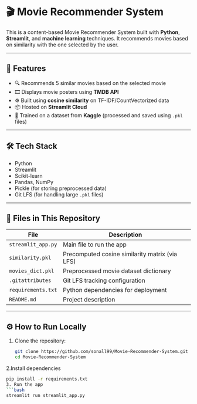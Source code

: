 # 🎬 Movie Recommender System

This is a content-based Movie Recommender System built with **Python**, **Streamlit**, and **machine learning** techniques. It recommends movies based on similarity with the one selected by the user.

---

## 🚀 Features

- 🔍 Recommends 5 similar movies based on the selected movie
- 🎞️ Displays movie posters using **TMDB API**
- ⚙️ Built using **cosine similarity** on TF-IDF/CountVectorized data
- 📦 Hosted on **Streamlit Cloud**
- 🧠 Trained on a dataset from **Kaggle** (processed and saved using `.pkl` files)

---

## 🛠️ Tech Stack

- Python
- Streamlit
- Scikit-learn
- Pandas, NumPy
- Pickle (for storing preprocessed data)
- Git LFS (for handling large `.pkl` files)

---

## 🧾 Files in This Repository

| File | Description |
|------|-------------|
| `streamlit_app.py` | Main file to run the app |
| `similarity.pkl` | Precomputed cosine similarity matrix (via LFS) |
| `movies_dict.pkl` | Preprocessed movie dataset dictionary |
| `.gitattributes` | Git LFS tracking configuration |
| `requirements.txt` | Python dependencies for deployment |
| `README.md` | Project description |

---

## ⚙️ How to Run Locally

1. Clone the repository:
   ```bash
   git clone https://github.com/sonall99/Movie-Recommender-System.git
   cd Movie-Recommender-System
2.Install dependencies
   ```bash
   pip install -r requirements.txt
3. Run the app
```bash
  streamlit run streamlit_app.py

